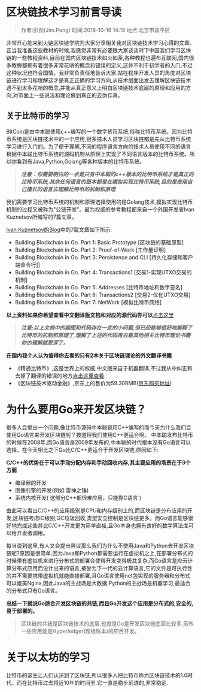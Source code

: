# 区块链技术学习前言导读
> 作者:彭劲(Jim.Peng) 时间:2018-10-16 14:18 地点:北京市昌平区

非常开心能来到火链区块链学院为大家分享相关我对区块链技术学习心得的文章。正当我准备这些教材的时候,我感觉非常有必要跟大家谈谈时下中国我们学习区块链的一些教程资料,目前在国内区块链技术如火如荼,各种教程也遍布互联网,国内很多教程都拥有着很多非常花哨的概念和错误的定义,这并不利于初学者的入门,不过这种状况也符合国情。我非常负责任地告诉大家,站在程序开发人员的角度对区块链进行学习和理解这才是真正正确的学习方向,从技术层面出发去理解区块链技术遇不到太多花哨的概念,并能从真正意义上明白区块链技术底层的原理和应用的方向,对市面上一些说法和理论做到真正的去伪存真。

## 关于比特币的学习
BitCoin是由中本聪使用c++编写的一个数字货币系统,俗称比特币系统。因为比特币系统是区块链技术中的一个应用,很多技术人员学习区块链都是先从比特币系统学习进行入门的。为了便于理解,不同的程序语言方向的技术人员使用不同的语言根据中本聪比特币系统的源码机制从原理上实现了不同语言版本的比特币系统。所以你看到有Java,Python,Golang等各种版本的比特币系统。

> ***注意：你需要明白的一点是只有中本聪的c++版本的比特币系统才是真正的比特币系统,其余任何语言的版本都是在模拟实现比特币系统,目的是使用自己擅长的语言去理解比特币的机制和原理***

我们需要学习比特币系统的机制和原理选择使用的是Golang技术,模拟实现比特币机制的过程又被称为"公链开发"。最为权威的参考教程都来自一个外国开发者Ivan Kuznetsov所编写的7篇文章。

[Ivan Kuznetsov的Blog](https://jeiwan.cc/)中的7篇文章如下所示:

* Building Blockchain in Go. Part 1: Basic Prototype [区块链的基础原型]
* Building Blockchain in Go. Part 2: Proof-of-Work [工作量证明]
* Building Blockchain in Go. Part 3: Persistence and CLI [持久化存储和客户端命令行]]
* Building Blockchain in Go. Part 4: Transactions1 [交易1-实现UTXO交易的机制]
* Building Blockchain in Go. Part 5: Addresses [比特币地址和数字签名]   
* Building Blockchain in Go. Part 6: Transactions2 [交易2-优化UTXO交易]
* Building Blockchain in Go. Part 7: NetWork  [模拟比特币网络]

**以上资料如果你希望查看中文翻译版文档和对应的源代码你可以**[点击这里](https://github.com/pengjim520golang/blockchain-tutorial/tree/master/%E6%AF%94%E7%89%B9%E5%B8%81%E6%9D%83%E5%A8%81%E6%95%99%E6%9D%90/Golang%E5%AE%9E%E7%8E%B0%E6%AF%94%E7%89%B9%E5%B8%81/)

> ***注意:以上文档中的画图和代码存在一定的小问题,但已经能够很好地解释了比特币的机制和原理了,理解了上述的代码再去看其他相关比特币理论书籍你的理解就更深了。***

**在国内我个人认为值得你去看的只有2本关于区块链理论的外文翻译书籍**

* 《精通比特币》,这是世界上的权威,中文版来自于机器翻译,不过我从中纠正和去掉了翻译的错误的地方[点击这里查看](https://github.com/pengjim520golang/blockchain-tutorial/tree/master/%E6%AF%94%E7%89%B9%E5%B8%81%E6%9D%83%E5%A8%81%E6%95%99%E6%9D%90/%E7%B2%BE%E9%80%9A%E6%AF%94%E7%89%B9%E5%B8%81)
* 《区块链技术驱动金融》,京东上的售价为59.30RMB([京东购买地址](https://item.jd.com/12014042.html))

# 为什么要用Go来开发区块链？

很多人会提出一个问题,像比特币源码中本聪是用C++编写的而今天为什么我们会使用Go语言来开发区块链呢？按道理我们使用C++更适合啊。
中本聪发布比特币的时候在2008年,而Go语言是2009年发布的,中本聪的时代根本没有Go语言可以选择，在今天相比之下Go比C/C++更适合于开发区块链,原因如下:

**C/C++的优势在于可以手动分配内存和手动回收内存,其主要应用的场景在于3个方面**

* 编译器的开发
* 图像引擎的开发(例如:雷神之锤)
* 系统内核开发( 这部分C++都很难应用，只能靠C语言 )


由此可以看出C/C++的应用级别是CPU和内存级别上的,而区块链是分布应用的开发,区块链考虑IO级别,GC垃圾回收,类型安全控制是区块链更多。而Go语言能够很好地完成这些并比C/C++开发更为简单直接,且Go本身也拥有良好的数学算法库可以给开发者调用。


每当说到这里,有人又会提出异议那么我们为什么不使用Java和Python去开发区块链呢?原因是很简单,因为Java和Python都需要运行在虚拟机之上,在部署分布式的时候带有虚拟机来进行分布式的部署会使得开发变得极其复杂,而Go语言是应云计算分布式应用而设计出来的语言,被誉为下一代的云计算语言,它的文件是可执行性的并不需要携带虚拟机就能直接部署,且Go语言使用net包实现的服务器和分布式可以媲美Nginx,因此Java的主战场是大数据,Python的主战场是机器学习,最适合的分布式只有Go语言。


**总结一下就说Go适合开发区块链的共链,而且Go开发这个应用是分布式的,安全的,易于部署的。**
> 区块链的共链是区块链技术的底层,也就是Go是开发区块链底层比较多,另外一些应用就是Hyperledger(超级账本)的项目开发。

# 关于以太坊的学习

比特币的诞生让人们认识到了区块链,所以很多人把比特币称为区块链技术的1.0时代。而在比特币过去将近10年的时间里,它一直是稳步前进的,非常稳定.


